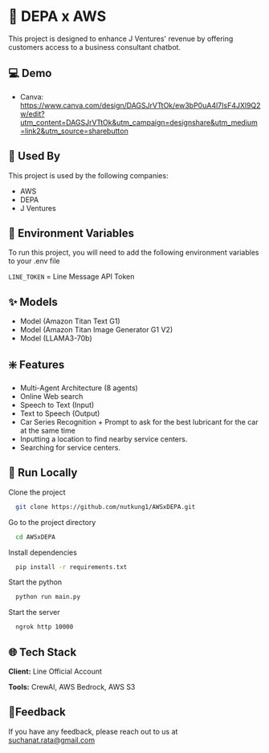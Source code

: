 # 🤖 DEPA x AWS

This project is designed to enhance J Ventures' revenue by offering customers access to a business consultant chatbot.

## :computer: Demo

- Canva: https://www.canva.com/design/DAGSJrVTtOk/ew3bP0uA4l7IsF4JXl9Q2w/edit?utm_content=DAGSJrVTtOk&utm_campaign=designshare&utm_medium=link2&utm_source=sharebutton

## :rocket: Used By

This project is used by the following companies:

- AWS
- DEPA
- J Ventures

## :key: Environment Variables

To run this project, you will need to add the following environment variables to your .env file

`LINE_TOKEN` = Line Message API Token

## :sparkles: Models

- Model (Amazon Titan Text G1)
- Model (Amazon Titan Image Generator G1 V2)
- Model (LLAMA3-70b)

## ❇️ Features
- Multi-Agent Architecture (8 agents)
- Online Web search
- Speech to Text (Input)
- Text to Speech (Output)
- Car Series Recognition + Prompt to ask for the best lubricant for the car at the same time
- Inputting a location to find nearby service centers.
- Searching for service centers.

## :bookmark_tabs: Run Locally

Clone the project

```bash
  git clone https://github.com/nutkung1/AWSxDEPA.git
```

Go to the project directory

```bash
  cd AWSxDEPA
```

Install dependencies

```bash
  pip install -r requirements.txt
```

Start the python

```bash
  python run main.py
```
Start the server

```bash
  ngrok http 10000
```

## :globe_with_meridians: Tech Stack

**Client:** Line Official Account

**Tools:** CrewAI, AWS Bedrock, AWS S3

## :envelope_with_arrow:Feedback

If you have any feedback, please reach out to us at suchanat.rata@gmail.com
